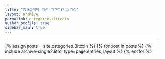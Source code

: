 ```yaml
---
title: "암호화폐에 대한 개인적인 호기심"
layout: archive
permalink: categories/bitcoin
author_profile: true
sidebar_main: true
---
```


<!-- 공백이 포함되어 있는 카테고리 이름의 경우 site.categories['a b c'] 이런식으로! -->

***

{% assign posts = site.categories.Bitcoin %}
{% for post in posts %} {% include archive-single2.html type=page.entries_layout %} {% endfor %}
